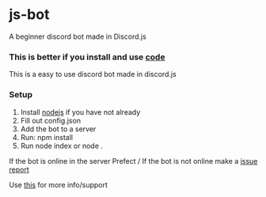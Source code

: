 # js-bot
A beginner discord bot made in Discord.js

### This is better if you install and use [code](https://code.visualstudio.com/)

This is a easy to use discord bot made in discord.js 

### Setup

1. Install [nodejs](https://nodejs.org/en/) if you have not already 
2. Fill out config.json
3. Add the bot to a server
4. Run: npm install
5. Run node index or node .

If the bot is online in the server Prefect / 
If the bot is not online make a [issue report](https://github.com/s1mplicity/discord.js-bot/issues/new)

Use [this](https://www.sitepoint.com/discord-bot-node-js/) for more info/support
